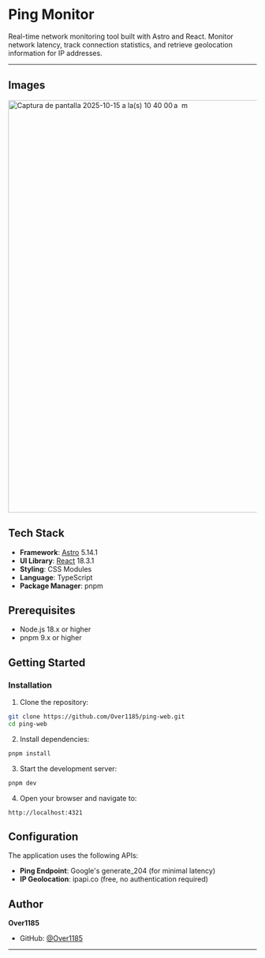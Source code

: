 # Ping Monitor

Real-time network monitoring tool built with Astro and React. Monitor network latency, track connection statistics, and retrieve geolocation information for IP addresses.

---

## Images

<img width="705" height="837" alt="Captura de pantalla 2025-10-15 a la(s) 10 40 00 a  m" src="https://github.com/user-attachments/assets/26caf9a4-72f6-4f9b-8907-b75b577d87cb" />

## Tech Stack

- **Framework**: [Astro](https://astro.build) 5.14.1
- **UI Library**: [React](https://reactjs.org) 18.3.1
- **Styling**: CSS Modules
- **Language**: TypeScript
- **Package Manager**: pnpm

## Prerequisites

- Node.js 18.x or higher
- pnpm 9.x or higher

## Getting Started

### Installation

1. Clone the repository:

```bash
git clone https://github.com/Over1185/ping-web.git
cd ping-web
```

2. Install dependencies:

```bash
pnpm install
```

3. Start the development server:

```bash
pnpm dev
```

4. Open your browser and navigate to:

```
http://localhost:4321
```


## Configuration

The application uses the following APIs:

- **Ping Endpoint**: Google's generate_204 (for minimal latency)
- **IP Geolocation**: ipapi.co (free, no authentication required)

## Author

**Over1185**

- GitHub: [@Over1185](https://github.com/Over1185)

---
